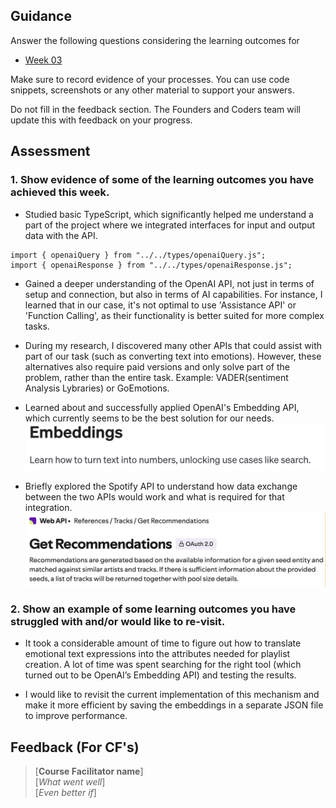 ## Guidance
Answer the following questions considering the learning outcomes for
- [Week 03](https://learn.foundersandcoders.com/course/syllabus/developer/week03-project03-server/learning-outcomes/)

Make sure to record evidence of your processes. You can use code snippets, screenshots or any other material to support your answers.

Do not fill in the feedback section. The Founders and Coders team will update this with feedback on your progress.

## Assessment
 ### 1. Show evidence of some of the learning outcomes you have achieved this week.
- Studied basic TypeScript, which significantly helped me understand a part of the project where we integrated interfaces for input and output data with the API.
```
import { openaiQuery } from "../../types/openaiQuery.js";
import { openaiResponse } from "../../types/openaiResponse.js";
```

- Gained a deeper understanding of the OpenAI API, not just in terms of setup and connection, but also in terms of AI capabilities. For instance, I learned that in our case, it's not optimal to use 'Assistance API' or 'Function Calling', as their functionality is better suited for more complex tasks.

- During my research, I discovered many other APIs that could assist with part of our task (such as converting text into emotions). However, these alternatives also require paid versions and only solve part of the problem, rather than the entire task.
Example: VADER(sentiment Analysis Lybraries) or GoEmotions.

- Learned about and successfully applied OpenAI's Embedding API, which currently seems to be the best solution for our needs.
![embeddings](./screenshots/embeddings.png)

- Briefly explored the Spotify API to understand how data exchange between the two APIs would work and what is required for that integration.
![spotifyapi](./screenshots/recommendations.png)


 ### 2. Show an example of some learning outcomes you have struggled with and/or would like to re-visit.
- It took a considerable amount of time to figure out how to translate emotional text expressions into the attributes needed for playlist creation. A lot of time was spent searching for the right tool (which turned out to be OpenAI’s Embedding API) and testing the results.

- I would like to revisit the current implementation of this mechanism and make it more efficient by saving the embeddings in a separate JSON file to improve performance.

## Feedback (For CF's)
> [**Course Facilitator name**]  
> [*What went well*]  
> [*Even better if*]
